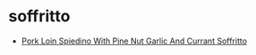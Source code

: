 # soffritto

 * [Pork Loin Spiedino With Pine Nut Garlic And Currant Soffritto](../../index/p/pork-loin-spiedino-with-pine-nut-garlic-and-currant-soffritto-363373.json)
